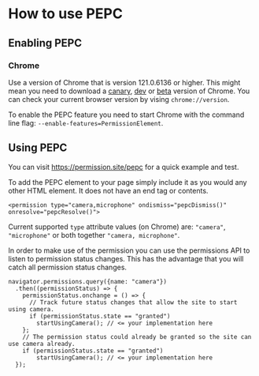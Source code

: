 # How to use PEPC
## Enabling PEPC
### Chrome
Use a version of Chrome that is version 121.0.6136 or higher. This might mean you need to download a 
[canary](https://www.google.com/chrome/canary/), [dev](https://www.google.com/chrome/dev/) or 
[beta](https://www.google.com/chrome/beta/) version of Chrome. You can check your current browser version
by vising `chrome://version`.

To enable the PEPC feature you need to start Chrome with the command line flag: `--enable-features=PermissionElement`.

## Using PEPC
You can visit https://permission.site/pepc for a quick example and test.

To add the PEPC element to your page simply include it as you would any other HTML element. It does not have an end tag or contents.

```
<permission type="camera,microphone" ondismiss="pepcDismiss()" onresolve="pepcResolve()">
```

Current supported `type` attribute values (on Chrome) are: `"camera"`, `"microphone"` or both together `"camera, microphone"`.

In order to make use of the permission you can use the permissions API to listen to permission status changes. This has the advantage
that you will catch all permission status changes.

```
navigator.permissions.query({name: "camera"})
  .then((permissionStatus) => {
    permissionStatus.onchange = () => {
      // Track future status changes that allow the site to start using camera.
      if (permissionStatus.state == "granted")
        startUsingCamera(); // <= your implementation here
    };
    // The permission status could already be granted so the site can use camera already.
    if (permissionStatus.state == "granted")
        startUsingCamera(); // <= your implementation here
  });
```
